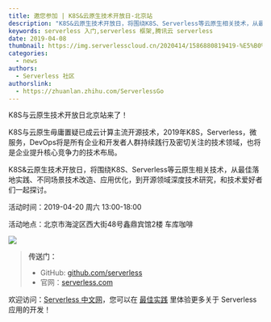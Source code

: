 ```yaml
---
title: 邀您参加 | K8S&云原生技术开放日-北京站
description: "K8S&云原生技术开放日，将围绕K8S、Serverless等云原生相关技术，从最佳落地实践、不同场景技术改造、应用优化，到开源领域深度技术研究，和技术爱好者们一起探讨。"
keywords: serverless 入门,serverless 框架,腾讯云 serverless
date: 2019-04-08
thumbnail: https://img.serverlesscloud.cn/2020414/1586880819419-%E5%B0%81%E9%9D%A2%E5%9B%BE%20%286%29.png
categories:
  - news
authors:
  - Serverless 社区
authorslink:
  - https://zhuanlan.zhihu.com/ServerlessGo
---
```


​K8S与云原生技术开放日北京站来了！


K8S与云原生毋庸置疑已成云计算主流开源技术，2019年K8S，Serverless，微服务，DevOps将是所有企业和开发者人群持续践行及密切关注的技术领域，也将是企业提升核心竞争力的技术布局。

K8S&云原生技术开放日，将围绕K8S、Serverless等云原生相关技术，从最佳落地实践、不同场景技术改造、应用优化，到开源领域深度技术研究，和技术爱好者们一起探讨。

活动时间：2019-04-20 周六 13:00-18:00

活动地点：北京市海淀区西大街48号鑫鼎宾馆2楼 车库咖啡

![](https://img.serverlesscloud.cn/qianyi/YHl6UWa9s60ic2Z2SbIdo6iarkFxmvq6dbfMHrtLiazr41Ac1ibTg0BoZlgLAZLEtbUOibISb2L5oEfNSV9arGYMzaA.jpg)

> **传送门：**
> - GitHub: [github.com/serverless](https://github.com/serverless/serverless/blob/master/README_CN.md) 
> - 官网：[serverless.com](https://serverless.com/)

欢迎访问：[Serverless 中文网](https://serverlesscloud.cn/)，您可以在 [最佳实践](https://serverlesscloud.cn/best-practice) 里体验更多关于 Serverless 应用的开发！
